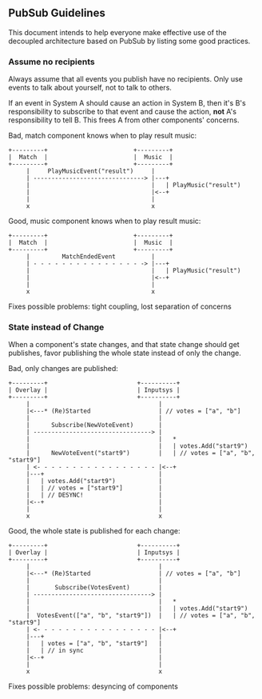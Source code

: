 
## PubSub Guidelines

This document intends to help everyone make effective use of the decoupled architecture
based on PubSub by listing some good practices.
 
### Assume no recipients

Always assume that all events you publish have no recipients.
Only use events to talk about yourself, not to talk to others.

If an event in System A should cause an action in System B,
then it's B's responsibility to subscribe to that event and cause the action,
**not** A's responsibility to tell B.
This frees A from other components' concerns.

Bad, match component knows when to play result music:

    +---------+                        +---------+
    |  Match  |                        |  Music  |
    +---------+                        +---------+
         |     PlayMusicEvent("result")     |
         | -------------------------------> |---+
         |                                  |   | PlayMusic("result")
         |                                  |<--+
         |                                  |
         x                                  x
 
Good, music component knows when to play result music:

    +---------+                        +---------+
    |  Match  |                        |  Music  |
    +---------+                        +---------+
         |         MatchEndedEvent          |
         | - - - - - - - - - - - - - - - -> |---+
         |                                  |   | PlayMusic("result")
         |                                  |<--+
         |                                  |
         x                                  x

Fixes possible problems: tight coupling, lost separation of concerns 

### State instead of Change

When a component's state changes, and that state change should get publishes,
favor publishing the whole state instead of only the change.
 
Bad, only changes are published:

    +---------+                         +----------+
    | Overlay |                         | Inputsys |
    +---------+                         +----------+
         |                                    |
         |<---* (Re)Started                   | // votes = ["a", "b"]
         |                                    |
         |      Subscribe(NewVoteEvent)       |
         | ---------------------------------> |
         |                                    |   *
         |                                    |   | votes.Add("start9")
         |      NewVoteEvent("start9")        |   | // votes = ["a", "b", "start9"]
         | <- - - - - - - - - - - - - - - - - |<--+
         |---+                                |
         |   | votes.Add("start9")            |
         |   | // votes = ["start9"]          |
         |   | // DESYNC!                     |
         |<--+                                |
         |                                    |
         x                                    x

Good, the whole state is published for each change:

    +---------+                         +----------+
    | Overlay |                         | Inputsys |
    +---------+                         +----------+
         |                                    |
         |<---* (Re)Started                   | // votes = ["a", "b"]
         |                                    |
         |       Subscribe(VotesEvent)        |
         | ---------------------------------> |
         |                                    |   *
         |                                    |   | votes.Add("start9")
         |  VotesEvent(["a", "b", "start9"])  |   | // votes = ["a", "b", "start9"]
         | <- - - - - - - - - - - - - - - - - |<--+
         |---+                                |
         |   | votes = ["a", "b", "start9"]   |
         |   | // in sync                     |
         |<--+                                |
         |                                    |
         x                                    x

Fixes possible problems: desyncing of components 
